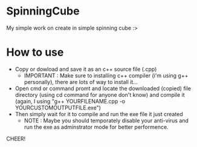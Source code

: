 # SpinningCube
My simple work on create in simple spinning cube :>
# How to use 
- Copy or dowload and save it as an c++ source file (.cpp)
  * IMPORTANT : Make sure to installing c++ compiler (i'm using g++ personally), there are lots of way to install it...
- Open cmd or command promt and locate the downloaded (copied) file directory (using cd command for anyone don't know) and compile it (again, I using "g++ YOURFILENAME.cpp -o YOURCUSTOMOUTPUTFILE.exe")
- Then simply wait for it to compile and run the exe file it just created
  * NOTE : Maybe you should temporately disable your anti-virus and run the exe as adminstrator mode for better performence. 

CHEER!
